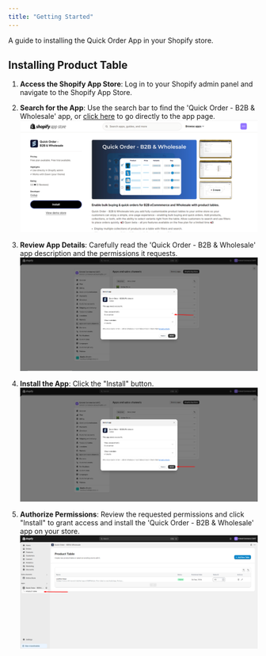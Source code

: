 ```yaml
---
title: "Getting Started"
---
```


A guide to installing the Quick Order App in your Shopify store.

## Installing Product Table

1. **Access the Shopify App Store**: Log in to your Shopify admin panel and navigate to the Shopify App Store.

2. **Search for the App**: Use the search bar to find the 'Quick Order - B2B & Wholesale' app, or [click here](https://apps.shopify.com/quick-order-b2b-and-wholesale) to go directly to the app page.
   ![Getting\_Started](/bigcommerce/images/GS1.png)

3. **Review App Details**: Carefully read the 'Quick Order - B2B & Wholesale' app description and the permissions it requests.
   ![Getting\_Started](/bigcommerce/images/read_permission.png)

4. **Install the App**: Click the "Install" button.
   ![Getting\_Started](/bigcommerce/images/Install_.png)

5. **Authorize Permissions**: Review the requested permissions and click "Install" to grant access and install the 'Quick Order - B2B & Wholesale' app on your store.
   ![Getting\_Started](/bigcommerce/images/installed.png)
